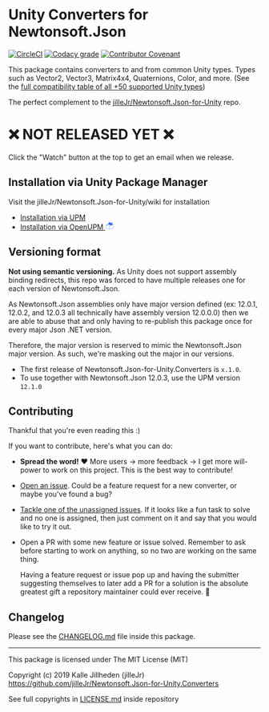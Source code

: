 # Unity Converters for Newtonsoft.Json

[![CircleCI](https://img.shields.io/circleci/build/gh/jilleJr/Newtonsoft.Json-for-Unity.Converters/master?logo=circleci&style=flat-square)](https://circleci.com/gh/jilleJr/Newtonsoft.Json-for-Unity.Converters)
[![Codacy grade](https://img.shields.io/codacy/grade/de7041b5f9f9415a8add975d1b8a9fcf?logo=codacy&style=flat-square)](https://www.codacy.com/manual/jilleJr/Newtonsoft.Json-for-Unity.Converters?utm_source=github.com&amp;utm_medium=referral&amp;utm_content=jilleJr/Newtonsoft.Json-for-Unity.Converters&amp;utm_campaign=Badge_Grade)
[![Contributor Covenant](https://img.shields.io/badge/Contributor%20Covenant-v2.0%20adopted-ff69b4.svg?style=flat-square)](/CODE_OF_CONDUCT.md)

This package contains converters to and from common Unity types. Types such as
Vector2, Vector3, Matrix4x4, Quaternions, Color, and more.
(See the [full compatibility table of all +50 supported Unity types][wiki-Converters-compatability-table])

The perfect complement to the [jilleJr/Newtonsoft.Json-for-Unity][jillejr.newtonsoft.json-for-unity] repo.

# ❌ NOT RELEASED YET ❌

Click the "Watch" button at the top to get an email when we release.

## Installation via Unity Package Manager

Visit the jilleJr/Newtonsoft.Json-for-Unity/wiki for installation

- [Installation via <abbr title="UPM: Unity Package Manager, included in Unity since 2018.1+">UPM</abbr>][wiki-Install-Converters-via-UPM]
- [Installation via <abbr title="OpenUPM: A very popular open source Unity package registry for UPM packages">OpenUPM</abbr> ![OpenUPM icon](Doc/images/openupm-icon-16.png)][wiki-Install-Converters-via-OpenUPM]

## Versioning format

**Not using semantic versioning.** As Unity does not support assembly binding
redirects, this repo was forced to have multiple releases one for each version
of Newtonsoft.Json.

As Newtonsoft.Json assemblies only have major version defined
(ex: 12.0.1, 12.0.2, and 12.0.3 all technically have assembly version 12.0.0.0)
then we are able to abuse that and only having to re-publish this package once
for every major Json .NET version.

Therefore, the major version is reserved to mimic the Newtonsoft.Json major
version. As such, we're masking out the major in our versions.

- The first release of Newtonsoft.Json-for-Unity.Converters is `x.1.0`.
- To use together with Newtonsoft.Json 12.0.3, use the UPM version `12.1.0`

## Contributing

Thankful that you're even reading this :)

If you want to contribute, here's what you can do:

- **Spread the word!** ❤ More users &rarr; more feedback &rarr; I get more
  will-power to work on this project. This is the best way to contribute!

- [Open an issue][issue-create]. Could be a feature request for a new converter,
  or maybe you've found a bug?

- [Tackle one of the unassigned issues][issue-list-unassigned]. If it looks like
  a fun task to solve and no one is assigned, then just comment on it and say
  that you would like to try it out.

- Open a PR with some new feature or issue solved. Remember to ask before
  starting to work on anything, so no two are working on the same thing.

  Having a feature request or issue pop up and having the submitter suggesting
  themselves to later add a PR for a solution is the absolute greatest gift
  a repository maintainer could ever receive. 🎁

## Changelog

Please see the [CHANGELOG.md][changelog.md] file inside this package.

---

This package is licensed under The MIT License (MIT)

Copyright (c) 2019 Kalle Jillheden (jilleJr)  
<https://github.com/jilleJr/Newtonsoft.Json-for-Unity.Converters>

See full copyrights in [LICENSE.md][license.md] inside repository

[license.md]: /LICENSE.md
[changelog.md]: /CHANGELOG.md
[jillejr.newtonsoft.json-for-unity]: https://github.com/jilleJr/Newtonsoft.Json-for-Unity#readme
[wiki-Install-Converters-via-UPM]: https://github.com/jilleJr/Newtonsoft.Json-for-Unity/wiki/Install-Converters-via-UPM
[wiki-Install-Converters-via-OpenUPM]: https://github.com/jilleJr/Newtonsoft.Json-for-Unity/wiki/Install-Converters-via-OpenUPM
[wiki-Converters-compatability-table]: https://github.com/jilleJr/Newtonsoft.Json-for-Unity/wiki/Converters-compatability-table
[issue-create]: https://github.com/jilleJr/Newtonsoft.Json-for-Unity.Converters/issues/new/choose
[issue-list-unassigned]: https://github.com/jilleJr/Newtonsoft.Json-for-Unity.Converters/issues?q=is%3Aopen+is%3Aissue+no%3Aassignee
